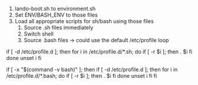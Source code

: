 1. lando-boot.sh to environment.sh
2. Set ENV/BASH_ENV to those files
3. Load all appropriate scripts for sh/bash using those files
   1. Source .sh files immediately
   2. Switch shell
   3. Source .bash files -> could use the default /etc/profile loop

if [ -d /etc/profile.d ]; then
  for i in /etc/profile.d/*.sh; do
    if [ -r $i ]; then
      . $i
    fi
  done
  unset i
fi

if [ -x "$(command -v bash)" ]; then
  if [ -d /etc/profile.d ]; then
    for i in /etc/profile.d/*.bash; do
      if [ -r $i ]; then
        . $i
      fi
    done
    unset i
  fi
fi



